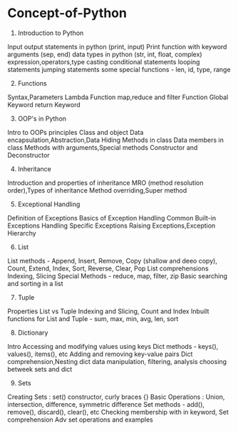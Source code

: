 # Concept-of-Python

1. Introduction to Python

Input output statements in python (print, input)
Print function with keyword arguments (sep, end)
data types in python (str, int, float, complex)
expression,operators,type casting
conditional statements
looping statements
jumping statements
some special functions - len, id, type, range

2. Functions
   
Syntax,Parameters
Lambda Function
map,reduce and filter Function
Global Keyword
return Keyword

3. OOP's in Python
   
Intro to OOPs principles
Class and object
Data encapsulation,Abstraction,Data Hiding
Methods in class
Data members in class
Methods with arguments,Special methods
Constructor and Deconstructor

4. Inheritance
   
Introduction and properties of inheritance
MRO (method resolution order),Types of inheritance
Method overriding,Super method

5. Exceptional Handling
   
Definition of Exceptions
Basics of Exception Handling
Common Built-in Exceptions
Handling Specific Exceptions
Raising Exceptions,Exception Hierarchy

6. List
    
List methods - Append, Insert, Remove, Copy (shallow and deeo copy), Count, Extend, Index, Sort, Reverse, Clear, Pop
List comprehensions
Indexing, Slicing
Special Methods - reduce, map, filter, zip
Basic searching and sorting in a list

7. Tuple
    
Properties
List vs Tuple
Indexing and Slicing, Count and Index
Inbuilt functions for List and Tuple - sum, max, min, avg, len, sort

8. Dictionary
    
Intro
Accessing and modifying values using keys
Dict methods - keys(), values(), items(), etc
Adding and removing key-value pairs
Dict comprehension,Nesting dict
data manipulation, filtering, analysis
choosing betweek sets and dict

9. Sets
    
Creating Sets : set() constructor, curly braces {}
Basic Operations : Union, intersection, difference, symmetric difference
Set methods - add(), remove(), discard(), clear(), etc
Checking membership with in keyword, Set comprehension
Adv set operations and examples
